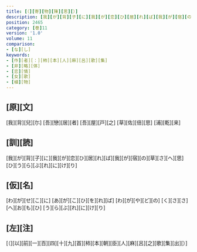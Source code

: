 ```yaml
---
title: [（][寄][物][陳][思][）]
description: [我][が][背][子][に][我][が][恋][ひ][居][れ][ば][我][が][宿][の][草][さ][へ][思][ひ][う][ら][ぶ][れ][に][け][り]
position: 2465
category: [巻]11
version: '1.0'
volume: 11
comparison:
- [な][し]
keywords:
- [作][者][：][柿][本][人][麻][呂][歌][集]
- [非][略][体]
- [恋][情]
- [女][歌]
- [植][物]
---
```


## [原][文]

[我][背][兒][尓] [吾][戀][居][者] [吾][屋][戸][之] [草][佐][倍][思] [浦][乾][来]

## [訓][読]

[我][が][背][子][に][我][が][恋][ひ][居][れ][ば][我][が][宿][の][草][さ][へ][思][ひ][う][ら][ぶ][れ][に][け][り]

## [仮][名]

[わ][が][せ][こ][に] [あ][が][こ][ひ][を][れ][ば] [わ][が][や][ど][の] [く][さ][さ][へ][お][も][ひ] [う][ら][ぶ][れ][に][け][り]

## [左][注]

[（][以][前][一][百][四][十][九][首][柿][本][朝][臣][人][麻][呂][之][歌][集][出][）]
